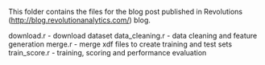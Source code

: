 This folder contains the files for the blog post
published in Revolutions (http://blog.revolutionanalytics.com/) blog.

download.r - download dataset
data_cleaning.r - data cleaning and feature generation
merge.r - merge xdf files to create training and test sets
train_score.r - training, scoring and performance evaluation